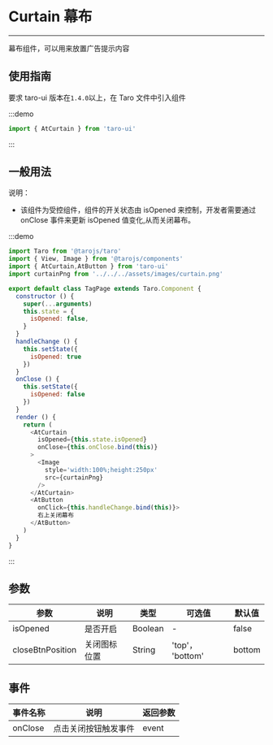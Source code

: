 # Curtain 幕布

---
幕布组件，可以用来放置广告提示内容

## 使用指南

要求 taro-ui 版本在`1.4.0`以上，在 Taro 文件中引入组件

:::demo

```js
import { AtCurtain } from 'taro-ui'
```

:::

## 一般用法

说明：

* 该组件为受控组件，组件的开关状态由 isOpened 来控制，开发者需要通过 onClose 事件来更新 isOpened 值变化,从而关闭幕布。

:::demo

```js
import Taro from '@tarojs/taro'
import { View, Image } from '@tarojs/components'
import { AtCurtain,AtButton } from 'taro-ui'
import curtainPng from '../../../assets/images/curtain.png'

export default class TagPage extends Taro.Component {
  constructor () {
    super(...arguments)
    this.state = {
      isOpened: false,
    }
  }
  handleChange () {
    this.setState({
      isOpened: true
    })
  }
  onClose () {
    this.setState({
      isOpened: false
    })
  }
  render () {
    return (
      <AtCurtain
        isOpened={this.state.isOpened}
        onClose={this.onClose.bind(this)}
      >
        <Image
          style='width:100%;height:250px'
          src={curtainPng}
        />
      </AtCurtain>
      <AtButton
        onClick={this.handleChange.bind(this)}>
        右上关闭幕布
      </AtButton>
    )
  }
}
```

:::

## 参数

| 参数       | 说明                                   | 类型    | 可选值                                                              | 默认值   |
| ---------- | -------------------------------------- | ------- | ------------------------------------------------------------------- | -------- |
| isOpened | 是否开启 | Boolean  | - | false |
| closeBtnPosition | 关闭图标位置 | String  | 'top'， 'bottom' | bottom |

## 事件

| 事件名称 | 说明          | 返回参数  |
|---------- |-------------- |---------- |
| onClose | 点击关闭按钮触发事件 | event  |
